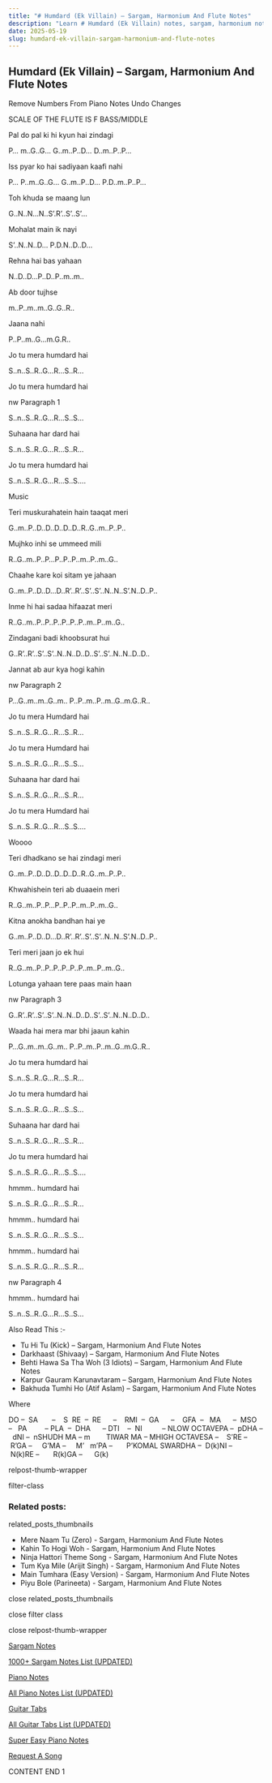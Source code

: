 ```yaml
---
title: "# Humdard (Ek Villain) – Sargam, Harmonium And Flute Notes"
description: "Learn # Humdard (Ek Villain) notes, sargam, harmonium notations and flute notes. Easy step-by-step tutorial for beginners."
date: 2025-05-19
slug: humdard-ek-villain-sargam-harmonium-and-flute-notes
---
```


## Humdard (Ek Villain) – Sargam, Harmonium And Flute Notes

Remove Numbers From Piano Notes
Undo Changes

SCALE OF THE FLUTE IS F BASS/MIDDLE

Pal do pal ki hi kyun hai zindagi

P… m..G..G… G..m..P..D… D..m..P..P…

Iss pyar ko hai sadiyaan kaafi nahi

P… P..m..G..G… G..m..P..D… P.D..m..P..P…

Toh khuda se maang lun

G..N..N…N..S’.R’..S’..S’…

Mohalat main ik nayi

S’..N..N..D… P.D.N..D..D…

Rehna hai bas yahaan

N..D..D…P..D..P..m..m..

Ab door tujhse

m..P..m..m..G..G..R..

Jaana nahi

P..P..m..G…m.G.R..

Jo tu mera humdard hai

S..n..S..R..G…R…S..R…

Jo tu mera humdard hai

nw Paragraph 1

S..n..S..R..G…R…S..S…

Suhaana har dard hai

S..n..S..R..G…R…S..R…

Jo tu mera humdard hai

S..n..S..R..G…R…S..S….

Music

Teri muskurahatein hain taaqat meri

G..m..P..D..D..D..D..D..R..G..m..P..P..

Mujhko inhi se ummeed mili

R..G..m..P..P…P..P..P..m..P..m..G..

Chaahe kare koi sitam ye jahaan

G..m..P..D..D…D..R’..R’..S’..S’..N..N..S’.N..D..P..

Inme hi hai sadaa hifaazat meri

R..G..m..P..P..P..P..P..P..m..P..m..G..

Zindagani badi khoobsurat hui

G..R’..R’..S’..S’..N..N..D..D..S’..S’..N..N..D..D..

Jannat ab aur kya hogi kahin

nw Paragraph 2

P…G..m..m..G..m.. P..P..m..P..m..G..m.G..R..

Jo tu mera Humdard hai

S..n..S..R..G…R…S..R…

Jo tu mera Humdard hai

S..n..S..R..G…R…S..S…

Suhaana har dard hai

S..n..S..R..G…R…S..R…

Jo tu mera Humdard hai

S..n..S..R..G…R…S..S….

Woooo

Teri dhadkano se hai zindagi meri

G..m..P..D..D..D..D..D..R..G..m..P..P..

Khwahishein teri ab duaaein meri

R..G..m..P..P…P..P..P..m..P..m..G..

Kitna anokha bandhan hai ye

G..m..P..D..D…D..R’..R’..S’..S’..N..N..S’.N..D..P..

Teri meri jaan jo ek hui

R..G..m..P..P..P..P..P..P..m..P..m..G..

Lotunga yahaan tere paas main haan

nw Paragraph 3

G..R’..R’..S’..S’..N..N..D..D..S’..S’..N..N..D..D..

Waada hai mera mar bhi jaaun kahin

P…G..m..m..G..m.. P..P..m..P..m..G..m.G..R..

Jo tu mera humdard hai

S..n..S..R..G…R…S..R…

Jo tu mera humdard hai

S..n..S..R..G…R…S..S…

Suhaana har dard hai

S..n..S..R..G…R…S..R…

Jo tu mera humdard hai

S..n..S..R..G…R…S..S….

hmmm.. humdard hai

S..n..S..R..G…R…S..R…

hmmm.. humdard hai

S..n..S..R..G…R…S..S…

hmmm.. humdard hai

S..n..S..R..G…R…S..R…

nw Paragraph 4

hmmm.. humdard hai

S..n..S..R..G…R…S..S…

Also Read This :-

* Tu Hi Tu (Kick) – Sargam, Harmonium And Flute Notes
* Darkhaast (Shivaay) – Sargam, Harmonium And Flute Notes
* Behti Hawa Sa Tha Woh (3 Idiots) – Sargam, Harmonium And Flute Notes
* Karpur Gauram Karunavtaram – Sargam, Harmonium And Flute Notes
* Bakhuda Tumhi Ho (Atif Aslam) – Sargam, Harmonium And Flute Notes

Where

DO –  SA       –    S  RE  –  RE      –    RMI  –  GA      –    GFA  –   MA      –  MSO  –   PA         – PLA  –  DHA      – DTI    –  NI          – NLOW OCTAVEPA –  pDHA –  dNI –  nSHUDH MA – m        TIWAR MA – MHIGH OCTAVESA –    S’RE –     R’GA –     G’MA –     M’   m’PA –       P’KOMAL SWARDHA –  D(k)NI –       N(k)RE –       R(k)GA –      G(k)

relpost-thumb-wrapper

filter-class

### Related posts:

related_posts_thumbnails

* Mere Naam Tu (Zero) - Sargam, Harmonium And Flute Notes
* Kahin To Hogi Woh - Sargam, Harmonium And Flute Notes
* Ninja Hattori Theme Song - Sargam, Harmonium And Flute Notes
* Tum Kya Mile (Arijit Singh) - Sargam, Harmonium And Flute Notes
* Main Tumhara (Easy Version) - Sargam, Harmonium And Flute Notes
* Piyu Bole (Parineeta) - Sargam, Harmonium And Flute Notes

close related_posts_thumbnails

close filter class

close relpost-thumb-wrapper

[Sargam Notes](/sargam-notes.html)

[1000+ Sargam Notes List (UPDATED)](/all-songs-list-sargam-notes.html)

[Piano Notes](/piano-notes.html)

[All Piano Notes List (UPDATED)](/all-songs-list-piano-notes.html)

[Guitar Tabs](/guitar-tabs.html)

[All Guitar Tabs List (UPDATED)](/all-songs-list-guitar-tabs.html)

[Super Easy Piano Notes](https://studywall.in/)

[Request A Song](/request-a-song.html)

CONTENT END 1

